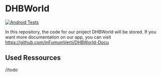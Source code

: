# DHBWorld

[![Android Tests](https://github.com/inFumumVerti/DHBWorld/actions/workflows/android.yml/badge.svg?branch=main)](https://github.com/inFumumVerti/DHBWorld/actions/workflows/android.yml)

In this repository, the code for our project DHBWorld will be stored. If you want more documentation on our app, 
you can visit https://github.com/inFumumVerti/DHBWorld-Docu

## Used Ressources

//todo
